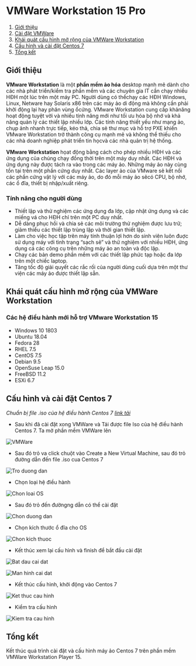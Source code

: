 # VMWare Workstation 15 Pro

1. [Giới thiệu](#Overview)
2. [Cài đặt VMWare](https://websiteforstudents.com/how-to-install-vmware-workstation-pro-15-on-ubuntu-16-04-18-04-18-10/) 
3. [Khái quát cấu hình mở rộng của VMWare Workstation](#KhaiQuat)
4. [Cấu hình và cài đặt Centos 7](#Config)
5. [Tổng kết](#Note)

<a name="Overview"></a>
## Giới thiệu
**VMware Workstation** là một **phần mềm ảo hóa** desktop mạnh mẽ dành cho các nhà phát triển/kiểm tra phần mềm và các chuyên gia IT cần chạy nhiều HĐH một lúc trên một máy PC. Người dùng có thểchạy các HĐH Windows, Linux, Netware hay Solaris x86 trên các máy ảo di động mà không cần phải khởi động lại hay phân vùng ổcứng. VMware Workstation cung cấp khảnăng hoạt động tuyệt vời và nhiều tính năng mới như tối ưu hóa bộ nhớ và khả năng quản lý các thiết lập nhiều lớp. Các tính năng thiết yếu như mạng ảo, chụp ảnh nhanh trực tiếp, kéo thả, chia sẻ thư mục và hỗ trợ PXE khiến VMware Workstation trở thành công cụ mạnh mẽ và không thể thiếu cho các nhà doanh nghiệp phát triển tin họcvà các nhà quản trị hệ thống.

**VMware Workstation** họat động bằng cách cho phép nhiều HĐH và các ứng dụng của chúng chạy đồng thời trên một máy duy nhất. Các HĐH và ứng dụng này được tách ra vào trong các máy ảo. Những máy ảo này cùng tồn tại trên một phần cứng duy nhất. Các layer ảo của VMware sẽ kết nối các phần cứng vật lý với các máy ảo, do đó mỗi máy ảo sẽcó CPU, bộ nhớ, các ổ đĩa, thiết bị nhập/xuất riêng.

### Tính năng cho người dùng
* Thiết lập và thử nghiệm các ứng dụng đa lớp, cập nhật ứng dụng và các miếng vá cho HĐH chỉ trên một PC duy nhất.
* Dễ dàng phục hồi và chia sẻ các môi trường thử nghiệm được lưu trữ; giảm thiểu các thiết lập trùng lặp và thời gian thiết lập.
* Làm cho việc học tập trên máy tính thuận lợi hơn do sinh viên luôn đuợc sử dụng máy với tình trạng “sạch sẽ” và thử nghiệm với nhiều HĐH, ứng dụng cá các công cụ trên những máy ảo an toàn và độc lập.
* Chạy các bản demo phần mềm với các thiết lập phức tạp hoặc đa lớp trên một chiếc laptop.
* Tăng tốc độ giải quyết các rắc rối của người dùng cuối dựa trên một thư viện các máy ảo được thiết lập sẵn.

<a name="KhaiQuat"></a>
## Khái quát cấu hình mở rộng của VMWare Workstation

### Các hệ điều hành mới hỗ trợ VMware Workstation 15

* Windows 10 1803
* Ubuntu 18.04
* Fedora 28
* RHEL 7.5
* CentOS 7.5
* Debian 9.5
* OpenSuse Leap 15.0
* FreeBSD 11.2
* ESXi 6.7

<a name="Config"></a>
## Cấu hình và cài đặt Centos 7

*Chuẩn bị file .iso của hệ điều hành Centos 7 [link tải](http://isoredirect.centos.org/centos/7/isos/x86_64/CentOS-7-x86_64-Minimal-1810.iso)*

* Sau khi đã cài đặt xong VMWare và Tải được file Iso của hệ điều hành Centos 7. Ta mở phần mềm VMWare lên

![VMWare](Images/1.png)

* Sau đó trỏ va click chuột vào Create a New Virtual Machine, sau đó trỏ đường dẫn đến file .iso cua Centos 7

![Tro duong dan](Images/2.png)

* Chọn loại hệ điều hành

![Chon loai OS](Images/3.png)

* Sau đó trỏ đến đườngng dẫn có thể cài đặt

![Chon duong dan](Images/4.png)

* Chọn kích thước ổ đĩa cho OS

![Chon kich thuoc](https://github.com/Son-CygnusX-1/Cai-may-ao-Centos-7/blob/master/Images/5.png)

* Kết thúc xem lại cấu hình và finish để bắt đầu cài đặt

![Bat dau cai dat](https://github.com/Son-CygnusX-1/Cai-may-ao-Centos-7/blob/master/Images/6.png)

![Man hinh cai dat](https://github.com/Son-CygnusX-1/Cai-may-ao-Centos-7/blob/master/Images/7.png)

* Kết thúc cấu hình, khởi động vào Centos 7

![Ket thuc cau hinh](https://github.com/Son-CygnusX-1/Cai-may-ao-Centos-7/blob/master/Images/9.png)

* Kiểm tra cấu hình

![Kiem tra cau hinh](https://github.com/Son-CygnusX-1/Cai-may-ao-Centos-7/blob/master/Images/10.png)

<a name ="Note"></a>
## Tổng kết

Kết thúc quá trình cài đặt và cấu hình máy ảo Centos 7 trên phần mềm VMWare Workstation Player 15. 
